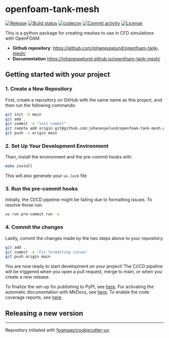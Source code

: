 # openfoam-tank-mesh

[![Release](https://img.shields.io/github/v/release/johanespelund/openfoam-tank-mesh)](https://img.shields.io/github/v/release/johanespelund/openfoam-tank-mesh)
[![Build status](https://img.shields.io/github/actions/workflow/status/johanespelund/openfoam-tank-mesh/main.yml?branch=main)](https://github.com/johanespelund/openfoam-tank-mesh/actions/workflows/main.yml?query=branch%3Amain)
[![codecov](https://codecov.io/gh/johanespelund/openfoam-tank-mesh/branch/main/graph/badge.svg)](https://codecov.io/gh/johanespelund/openfoam-tank-mesh)
[![Commit activity](https://img.shields.io/github/commit-activity/m/johanespelund/openfoam-tank-mesh)](https://img.shields.io/github/commit-activity/m/johanespelund/openfoam-tank-mesh)
[![License](https://img.shields.io/github/license/johanespelund/openfoam-tank-mesh)](https://img.shields.io/github/license/johanespelund/openfoam-tank-mesh)

This is a python package for creating meshes to use in CFD simulations with OpenFOAM.

- **Github repository**: <https://github.com/johanespelund/openfoam-tank-mesh/>
- **Documentation** <https://johanespelund.github.io/openfoam-tank-mesh/>

## Getting started with your project

### 1. Create a New Repository

First, create a repository on GitHub with the same name as this project, and then run the following commands:

```bash
git init -b main
git add .
git commit -m "init commit"
git remote add origin git@github.com:johanespelund/openfoam-tank-mesh.git
git push -u origin main
```

### 2. Set Up Your Development Environment

Then, install the environment and the pre-commit hooks with

```bash
make install
```

This will also generate your `uv.lock` file

### 3. Run the pre-commit hooks

Initially, the CI/CD pipeline might be failing due to formatting issues. To resolve those run:

```bash
uv run pre-commit run -a
```

### 4. Commit the changes

Lastly, commit the changes made by the two steps above to your repository.

```bash
git add .
git commit -m 'Fix formatting issues'
git push origin main
```

You are now ready to start development on your project!
The CI/CD pipeline will be triggered when you open a pull request, merge to main, or when you create a new release.

To finalize the set-up for publishing to PyPI, see [here](https://fpgmaas.github.io/cookiecutter-uv/features/publishing/#set-up-for-pypi).
For activating the automatic documentation with MkDocs, see [here](https://fpgmaas.github.io/cookiecutter-uv/features/mkdocs/#enabling-the-documentation-on-github).
To enable the code coverage reports, see [here](https://fpgmaas.github.io/cookiecutter-uv/features/codecov/).

## Releasing a new version



---

Repository initiated with [fpgmaas/cookiecutter-uv](https://github.com/fpgmaas/cookiecutter-uv).
